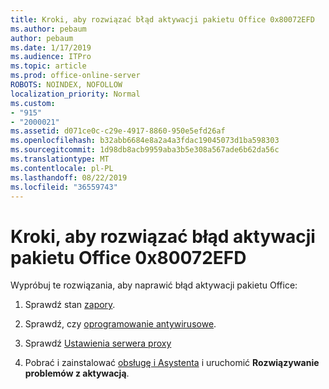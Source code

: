 ```yaml
---
title: Kroki, aby rozwiązać błąd aktywacji pakietu Office 0x80072EFD
ms.author: pebaum
author: pebaum
ms.date: 1/17/2019
ms.audience: ITPro
ms.topic: article
ms.prod: office-online-server
ROBOTS: NOINDEX, NOFOLLOW
localization_priority: Normal
ms.custom:
- "915"
- "2000021"
ms.assetid: d071ce0c-c29e-4917-8860-950e5efd26af
ms.openlocfilehash: b32abb6684e8a2a4a3fdac19045073d1ba598303
ms.sourcegitcommit: 1d98db8acb9959aba3b5e308a567ade6b62da56c
ms.translationtype: MT
ms.contentlocale: pl-PL
ms.lasthandoff: 08/22/2019
ms.locfileid: "36559743"
---
```

# <a name="steps-to-resolve-office-activation-error-0x80072efd"></a>Kroki, aby rozwiązać błąd aktywacji pakietu Office 0x80072EFD

Wypróbuj te rozwiązania, aby naprawić błąd aktywacji pakietu Office:
  
1. Sprawdź stan [zapory](https://support.office.com/article/0d23d3c0-c19c-4b2f-9845-5344fedc4380#BKMK_CheckFirewall).

2. Sprawdź, czy [oprogramowanie antywirusowe](https://support.office.com/article/0d23d3c0-c19c-4b2f-9845-5344fedc4380#BKMK_CheckAV).

3. Sprawdź [Ustawienia serwera proxy](https://support.office.com/article/0d23d3c0-c19c-4b2f-9845-5344fedc4380#BKMK_CheckProxy)

4. Pobrać i zainstalować [obsługę i Asystenta](https://aka.ms/SARA-OfficeActivation-Alchemy) i uruchomić **Rozwiązywanie problemów z aktywacją**.
